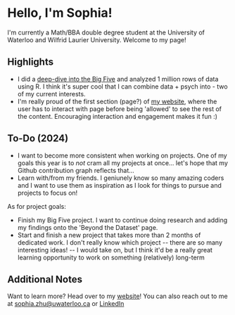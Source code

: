 # Hello, I'm Sophia!
I'm currently a Math/BBA double degree student at the University of Waterloo and Wilfrid Laurier University. Welcome to my page!

## Highlights
- I did a [deep-dive into the Big Five](https://zhusophia.github.io/bigfive/data.html) and analyzed 1 million rows of data using R. I think it's super cool that I can combine data + psych into - two of my current interests.
- I'm really proud of the first section (page?) of [my website](zhusophia.github.io), where the user has to interact with page before being 'allowed' to see the rest of the content. Encouraging interaction and engagement makes it fun :)
  
## To-Do (2024)
- I want to become more consistent when working on projects. One of my goals this year is to *not* cram all my projects at once... let's hope that my Github contribution graph reflects that...
- Learn with/from my friends. I geniunely know so many amazing coders and I want to use them as inspiration as I look for things to pursue and projects to focus on! 

As for project goals: 
- Finish my Big Five project. I want to continue doing research and adding my findings onto the 'Beyond the Dataset' page.
- Start and finish a new project that takes more than 2 months of dedicated work. I don't really know which project -- there are so many interesting ideas! -- I would take on, but I think it'd be a really great learning opportunity to work on something (relatively) long-term

## Additional Notes
Want to learn more? Head over to my [website](zhusophia.github.io)! You can also reach out to me at [sophia.zhu@uwaterloo.ca](mailto:sophia.zhu@uwaterloo.ca) or [LinkedIn](https://www.linkedin.com/in/siyingsophiazhu/)

<!--
**zhusophia/zhusophia** is a ✨ _special_ ✨ repository because its `README.md` (this file) appears on your GitHub profile.

Here are some ideas to get you started:

- 🔭 I’m currently working on ...
- 🌱 I’m currently learning ...
- 👯 I’m looking to collaborate on ...
- 🤔 I’m looking for help with ...
- 💬 Ask me about ...
- 📫 How to reach me: ...
- 😄 Pronouns: ...
- ⚡ Fun fact: ...
-->
